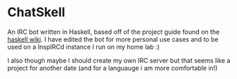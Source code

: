 # ChatSkell
An IRC bot written in Haskell, based off of the project guide found on the [haskell wiki](https://wiki.haskell.org/Roll_your_own_IRC_bot#). I have edited the bot for more personal use cases and to be used on a InspIRCd instance I run on my home lab :)

I also though maybe I should create my own IRC server but that seems like a project for another date (and for a languauge i am more comfortable in!)
